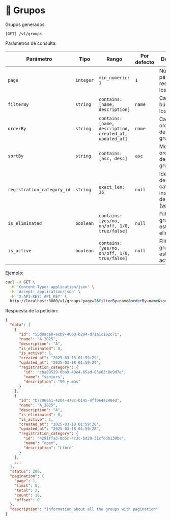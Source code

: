 # 👥 Grupos

Grupos generados.

```
[GET] /v1/groups
```

Parámetros de consulta:

| Parámetro | Tipo | Rango | Por defecto | Descripción |
| --------- | ---- | ----- | ----------- | ----------- |
| `page` | `integer` | `min_numeric: 1` | `1` | Número de la página de resultados de los grupos. |
| `filterBy` | `string` | `contains: [name, description]` | `name` | Campo de búsqueda de los grupos. |
| `orderBy` | `string` | `contains: [name, description, created_at, updated_at]` | `name` | Campo de ordenamiento de los grupos. |
| `sortBy` | `string` | `contains: [asc, desc]` | `asc` | Modo de ordenamiento de los grupos. |
| `registration_category_id` | `string` | `exact_len: 36` | `null` | Identificador de la categoría de inscripción de los grupos ([ver](../registration-categories/index.html)). |
| `is_eliminated` | `boolean` | `contains: [yes/no, on/off, 1/0, true/false]` | `null` | Filtrar los grupos por estatus de eliminación. |
| `is_active` | `boolean` | `contains: [yes/no, on/off, 1/0, true/false]` | `null` | Filtrar los grupos por estatus de actividad. |

Ejemplo:

```bash
curl -X GET \
  -H 'Content-Type: application/json' \
  -H 'Accept: application/json' \
  -H 'X-API-KEY: API_KEY' \
  http://localhost:8080/v1/groups?page=2&filterBy=name&orderBy=name&sortBy=asc&registration_category_id=cba89529-0ba9-49e4-85ad-83e63c8e9d7e&is_eliminated=false&is_active=true
```

Respuesta de la petición:

```json
{
  "data": [
    {
      "id": "55d0ace0-ecb9-4060-b294-d71a1c102c71",
      "name": "A_2025",
      "description": "A",
      "is_eliminated": 0,
      "is_active": 1,
      "created_at": "2025-03-18 01:59:29",
      "updated_at": "2025-03-18 01:59:29",
      "registration_category": {
        "id": "cba89529-0ba9-49e4-85ad-83e63c8e9d7e",
        "name": "seniors",
        "description": "50 y más"
      }
    },
    {
      "id": "b77966a1-42b4-478c-b145-4ff0e4a248ed",
      "name": "A_2025",
      "description": "A",
      "is_eliminated": 0,
      "is_active": 1,
      "created_at": "2025-03-18 01:59:28",
      "updated_at": "2025-03-18 01:59:28",
      "registration_category": {
        "id": "4291ffa3-0b5c-4c3c-bd29-31cfddb130be",
        "name": "open",
        "description": "Libre"
      }
    },
    ...
  ],
  "status": 200,
  "pagination": {
    "page": 1,
    "limit": 8,
    "total": 2,
    "count": 10,
    "offset": 0
  },
  "description": "Information about all the groups with pagination"
}
```
